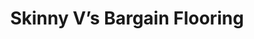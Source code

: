 ---
title: "Skinny V’s Bargain Flooring"
url: /apache-junction/skinny-vs-bargain-flooring/
shop: Fußböden
---